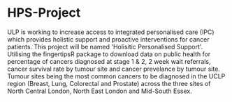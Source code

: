 # HPS-Project
ULP is working to increase access to integrated personalised care (IPC) which provides holistic support and proactive interventions for cancer patients. This project will be named 'Holisitic Personalised Support'.
Utilising the fingertipsR package to download data on public health for percentage of cancers diagnosed at stage 1 & 2, 2 week wait referrals, cancer survival rate by tumour site and cancer prevelance by tumour site. Tumour sites being the most common cancers to be diagnosed in the UCLP region (Breast, Lung, Colorectal and Prostate) across the three sites of North Central London, North East London and Mid-South Essex.

